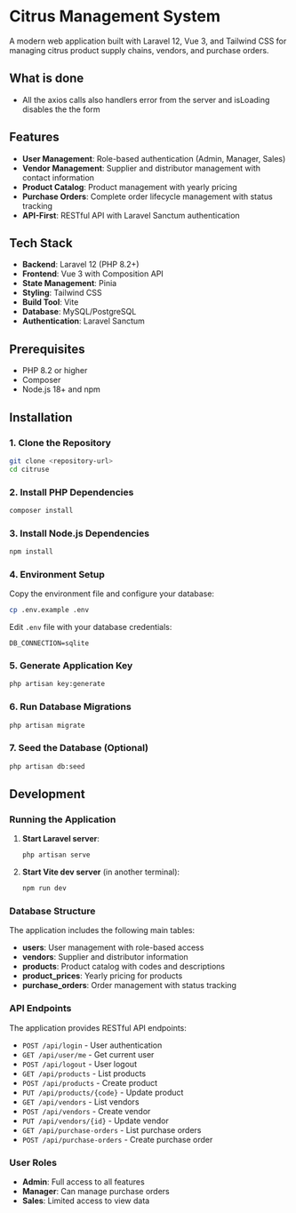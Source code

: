 # Citrus Management System

A modern web application built with Laravel 12, Vue 3, and Tailwind CSS for managing citrus product supply chains, vendors, and purchase orders.

## What is done
- All the axios calls also handlers error from the server and isLoading disables the the form

## Features

- **User Management**: Role-based authentication (Admin, Manager, Sales)
- **Vendor Management**: Supplier and distributor management with contact information
- **Product Catalog**: Product management with yearly pricing
- **Purchase Orders**: Complete order lifecycle management with status tracking
- **API-First**: RESTful API with Laravel Sanctum authentication

## Tech Stack

- **Backend**: Laravel 12 (PHP 8.2+)
- **Frontend**: Vue 3 with Composition API
- **State Management**: Pinia
- **Styling**: Tailwind CSS
- **Build Tool**: Vite
- **Database**: MySQL/PostgreSQL
- **Authentication**: Laravel Sanctum

## Prerequisites

- PHP 8.2 or higher
- Composer
- Node.js 18+ and npm

## Installation

### 1. Clone the Repository

```bash
git clone <repository-url>
cd citruse
```

### 2. Install PHP Dependencies

```bash
composer install
```

### 3. Install Node.js Dependencies

```bash
npm install
```

### 4. Environment Setup

Copy the environment file and configure your database:

```bash
cp .env.example .env
```

Edit `.env` file with your database credentials:

```env
DB_CONNECTION=sqlite 
```

### 5. Generate Application Key

```bash
php artisan key:generate
```

### 6. Run Database Migrations

```bash
php artisan migrate
```

### 7. Seed the Database (Optional)

```bash
php artisan db:seed
```

## Development

### Running the Application

1. **Start Laravel server**:
   ```bash
   php artisan serve
   ```

2. **Start Vite dev server** (in another terminal):
   ```bash
   npm run dev
   ```

### Database Structure

The application includes the following main tables:

- **users**: User management with role-based access
- **vendors**: Supplier and distributor information
- **products**: Product catalog with codes and descriptions
- **product_prices**: Yearly pricing for products
- **purchase_orders**: Order management with status tracking

### API Endpoints

The application provides RESTful API endpoints:

- `POST /api/login` - User authentication
- `GET /api/user/me` - Get current user
- `POST /api/logout` - User logout
- `GET /api/products` - List products
- `POST /api/products` - Create product
- `PUT /api/products/{code}` - Update product
- `GET /api/vendors` - List vendors
- `POST /api/vendors` - Create vendor
- `PUT /api/vendors/{id}` - Update vendor
- `GET /api/purchase-orders` - List purchase orders
- `POST /api/purchase-orders` - Create purchase order

### User Roles

- **Admin**: Full access to all features
- **Manager**: Can manage purchase orders
- **Sales**: Limited access to view data

